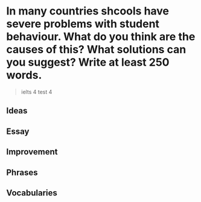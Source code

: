 # In many countries shcools have severe problems with student behaviour. What do you think are the causes of this? What solutions can you suggest? Write at least 250 words.

> ielts 4 test 4

## Ideas

## Essay

## Improvement

## Phrases

## Vocabularies